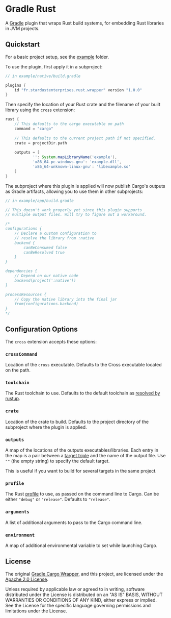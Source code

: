 # Gradle Rust 

A [Gradle](https://www.gradle.org) plugin that wraps Rust build systems,
for embedding Rust libraries in JVM projects.

## Quickstart

For a basic project setup, see the [example](example) folder.

To use the plugin, first apply it in a subproject:
```groovy
// in example/native/build.gradle

plugins {
    id "fr.stardustenterprises.rust.wrapper" version "1.0.0"
}
```

Then specify the location of your Rust crate and the filename
of your built library using the `cross` extension:

```groovy
rust {
    // This defaults to the cargo executable on path
    command = "cargo"
    
    // This defaults to the current project path if not specified.
    crate = projectDir.path
    
    outputs = [
            '': System.mapLibraryName('example'),
            'x86_64-pc-windows-gnu': 'example.dll',
            'x86_64-unknown-linux-gnu': 'libexample.so'
    ]
}
```

The subproject where this plugin is applied will now publish
Cargo's outputs as Gradle artifacts, allowing you to use them in
other subprojects:

```groovy
// in example/app/build.gradle

// This doesn't work properly yet since this plugin supports
// multiple output files. Will try to figure out a workaround.

/*
configurations {
    // Declare a custom configuration to
    // resolve the library from :native
    backend {
        canBeConsumed false
        canBeResolved true
    }
}

dependencies {
    // Depend on our native code
    backend(project(':native'))
}

processResources {
    // Copy the native library into the final jar
    from(configurations.backend)
}
*/
```

## Configuration Options

The `cross` extension accepts these options:

### `crossCommand`

Location of the `cross` executable. Defaults to the Cross
executable located on the path.

### `toolchain`

The Rust toolchain to use. Defaults to the default toolchain as
[resolved by rustup](https://rust-lang.github.io/rustup/overrides.html).

### `crate`

Location of the crate to build. Defaults to
the project directory of the subproject where the plugin is applied.

### `outputs`

A map of the locations of the outputs executables/libraries.
Each entry in the map is a pair between a
[target triple](https://doc.rust-lang.org/nightly/rustc/platform-support.html)
and the name of the output file. Use `""` (the empty string)
to specify the default target.

This is useful if you want to build for several targets in
the same project.

### `profile`

The Rust [profile](https://doc.rust-lang.org/cargo/reference/profiles.html)
to use, as passed on the command line to Cargo. Can be either
`"debug"` or `"release"`. Defaults to `"release"`.

### `arguments`

A list of additional arguments to pass to the Cargo command line.

### `environment`

A map of additional environmental variable to set while launching
Cargo.

## License

The original [Gradle Cargo Wrapper](https://github.com/Arc-blroth/gradle-cargo-wrapper), 
and this project, are licensed under the [Apache 2.0 License](LICENSE).

Unless required by applicable law or agreed to in writing, software
distributed under the License is distributed on an "AS IS" BASIS,
WITHOUT WARRANTIES OR CONDITIONS OF ANY KIND, either express or implied.
See the License for the specific language governing permissions and
limitations under the License.
